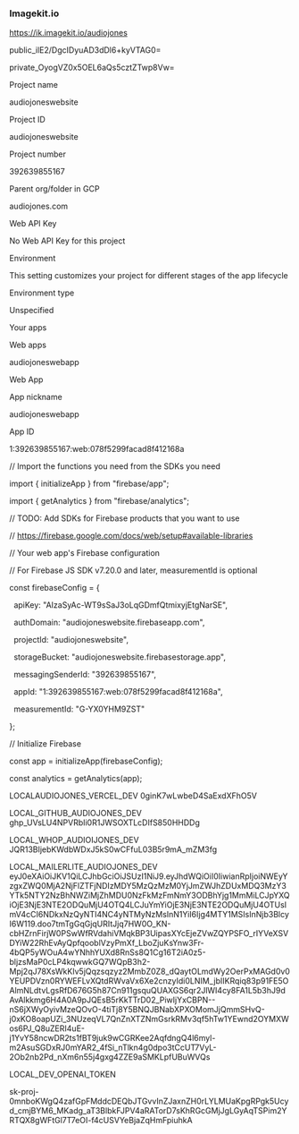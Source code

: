 

### Imagekit.io

https://ik.imagekit.io/audiojones 

public\_ilE2/DgcIDyuAD3dDl6+kyVTAG0= 

private\_OyogVZ0x5OEL6aQs5cztZTwp8Vw= 

Project name

audiojoneswebsite

Project ID 

audiojoneswebsite

Project number 

392639855167

Parent org/folder in GCP

audiojones.com

Web API Key 

No Web API Key for this project

Environment

This setting customizes your project for different stages of the app lifecycle

Environment type

Unspecified

Your apps

Web apps

audiojoneswebapp

Web App

App nickname

audiojoneswebapp

App ID 

1:392639855167:web:078f5299facad8f412168a



// Import the functions you need from the SDKs you need

import { initializeApp } from "firebase/app";

import { getAnalytics } from "firebase/analytics";

// TODO: Add SDKs for Firebase products that you want to use

// https://firebase.google.com/docs/web/setup#available-libraries



// Your web app's Firebase configuration

// For Firebase JS SDK v7.20.0 and later, measurementId is optional

const firebaseConfig = {

&nbsp; apiKey: "AIzaSyAc-WT9sSaJ3oLqGDmfQtmixyjEtgNarSE",

&nbsp; authDomain: "audiojoneswebsite.firebaseapp.com",

&nbsp; projectId: "audiojoneswebsite",

&nbsp; storageBucket: "audiojoneswebsite.firebasestorage.app",

&nbsp; messagingSenderId: "392639855167",

&nbsp; appId: "1:392639855167:web:078f5299facad8f412168a",

&nbsp; measurementId: "G-YX0YHM9ZST"

};



// Initialize Firebase

const app = initializeApp(firebaseConfig);

const analytics = getAnalytics(app);



LOCALAUDIOJONES\_VERCEL\_DEV
0ginK7wLwbeD4SaExdXFhO5V



LOCAL\_GITHUB\_AUDIOJONES\_DEV
ghp\_UVsLU4NPVRbIi0R1JWSOXTLcDIfS850HHDDg


LOCAL\_WHOP\_AUDIOIJONES\_DEV
JQR13BIjebKWdbWDxJ5kS0wCFfuL03B5r9mA\_mZM3fg


LOCAL\_MAILERLITE\_AUDIOJONES\_DEV
eyJ0eXAiOiJKV1QiLCJhbGciOiJSUzI1NiJ9.eyJhdWQiOiI0IiwianRpIjoiNWEyYzgxZWQ0MjA2NjFlZTFjNDIzMDY5MzQzMzM0YjJmZWJhZDUxMDQ3MzY3YTk5NTY2NzBhNWZiMjZhMDU0NzFkMzFmNmY3ODBhYjg1MmMiLCJpYXQiOjE3NjE3NTE2ODQuMjU4OTQ4LCJuYmYiOjE3NjE3NTE2ODQuMjU4OTUsImV4cCI6NDkxNzQyNTI4NC4yNTMyNzMsInN1YiI6Ijg4MTY1MSIsInNjb3BlcyI6W119.doo7tmTgGqGjqURItJjq7HW0O\_KN-cbHZrnFirjW0PSwWfRVdahiVMqkBP3UipasXYcEjeZVwZQYPSFO\_rIYVeXSVDYiW22RhEvAyQpfqooblVzyPmXf\_LboZjuKsYnw3Fr-4bQP5yWOuA4wYNhhYUXd8RnSs8Q1Cg16T2iA0z5-bljzsMaP0cLP4kqwwkGQ7WQpB3h2-Mpj2qJ78XsWkKIv5jQqzsqzyz2MmbZ0Z8\_dQaytOLmdWy2OerPxMAGd0v0YEUPDVzn0RYWEFLvXQtdRWvaVx6Xe2cnzyIdi0LNIM\_jbIIKRqiq83p91FE5OAlmNLdtvLgsRfD676G5h87Cn911gsquQUAXGS6qr2JlWI4cy8FA1L5b3hJ9dAvAlkkmg6H4A0A9pJQEsB5rKkTTrD02\_PiwIjYxCBPN--nS6jXWyOyivMzeQOvO-4tiTj8Y5BNQJBNabXPXOMomJjQmmSHvQ-j0xKO8oapUZi\_3NUzeqVL7QnZnXTZNmGsrkRMv3qf5hTw1YEwnd2OYMXWos6PJ\_Q8uZERI4uE-j1YvY58ncwDR2ts1fBT9juk9wCGRKee2AqfdngQ4l6myl-m2AsuSGDxRJ0mYAR2\_4fSi\_nTlkn4g0dpo3tCcUT7VyL-2Ob2nb2Pd\_nXm6n55j4gxg4ZZE9aSMKLpfUBuWVQs

LOCAL\_DEV\_OPENAI\_TOKEN

sk-proj-0mnboKWgQ4zafGpFMddcDEQbJTGvvInZJaxnZH0rLYLMUaKpgRPgk5Ucyd\_cmjBYM6\_MKadg\_aT3BlbkFJPV4aRATorD7sKhRGcGMjJgLGyAqTSPim2YRTQX8gWFtGl7T7eOI-f4cUSVYeBjaZqHmFpiuhkA

